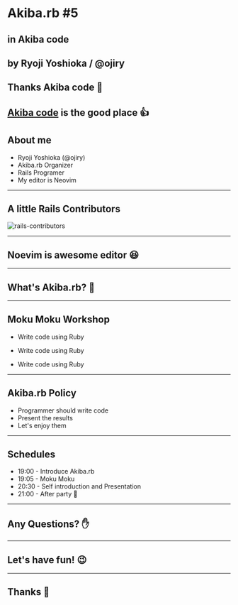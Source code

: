# Akiba.rb #5

## in Akiba code
by Ryoji Yoshioka / @ojiry
---
## Thanks Akiba code :pray:
[Akiba code](https://akibacode.blogspot.jp/) is the good place :+1:
---
## About me
* Ryoji Yoshioka (@ojiry)
* Akiba.rb Organizer
* Rails Programer
* My editor is Neovim
---
## A little Rails Contributors
![rails-contributors](images/rails-contributors.png)

---
## Noevim is awesome editor :laughing:
***
## What's Akiba.rb? :thinking:
---
## Moku Moku Workshop
* <p class="fragment">Write code using Ruby</p>
* <p class="fragment">Write code using Ruby</p>
* <p class="fragment">Write code using Ruby</p>
---
## Akiba.rb Policy
* Programmer should write code
* Present the results
* Let's enjoy them
***
## Schedules
* 19:00 - Introduce Akiba.rb
* 19:05 - Moku Moku
* 20:30 - Self introduction and Presentation
* 21:00 - After party :beers:
---
## Any Questions? :hand:
---
## Let's have fun! :wink:
---
## Thanks :clap:
